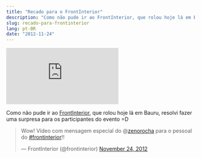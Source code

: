 ```yaml
---
title: "Recado para o FrontInterior"
description: "Como não pude ir ao FrontInterior, que rolou hoje lá em Bauru, resolvi fazer uma surpresa para os participantes do evento =D"
slug: recado-para-frontinterior
lang: pt-BR
date: "2012-11-24"
---
```


<div class="iframe-wrap">
  <iframe src="https://www.youtube.com/embed/7qwpNEreMo4" frameborder="0" allowfullscreen="true">
  </iframe>
</div>

<p>Como não pude ir ao <a href="http://frontinterior.com.br">FrontInterior</a>, que rolou hoje lá em Bauru, resolvi fazer uma surpresa para os participantes do evento =D</p>

<blockquote class="twitter-tweet"><p>Wow! Vídeo com mensagem especial do @<a href="https://twitter.com/zenorocha">zenorocha</a> para o pessoal do <a href="https://twitter.com/search/%23frontinterior">#frontinterior</a>!!</p>&mdash; FrontInterior (@frontinterior) <a href="https://twitter.com/frontinterior/status/272392890091720704" data-datetime="2012-11-24T17:35:00+00:00">November 24, 2012</a></blockquote>
<script src="//platform.twitter.com/widgets.js" charset="utf-8"></script>
